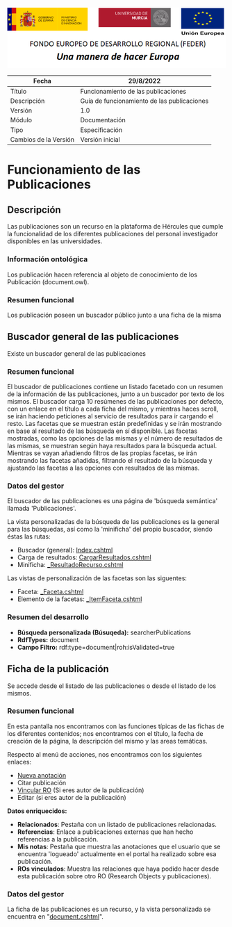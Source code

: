 ![](./media/CabeceraDocumentosMD.png)

| Fecha         | 29/8/2022                                                   |
| ------------- | ------------------------------------------------------------ |
|Título|Funcionamiento de las publicaciones|
|Descripción|Guía de funcionamiento de las publicaciones|
|Versión|1.0|
|Módulo|Documentación|
|Tipo|Especificación|
|Cambios de la Versión|Versión inicial|

# Funcionamiento de las Publicaciones

## Descripción
Las publicaciones son un recurso en la plataforma de Hércules que cumple la funcionalidad de los diferentes publicaciones del personal investigador disponibles en las universidades.

### Información ontológica
Los publicación hacen referencia al objeto de conocimiento de los Publicación (document.owl).

### Resumen funcional
Los publicación poseen un buscador público junto a una ficha de la misma


## Buscador general de las publicaciones
Existe un buscador general de las publicaciones

### Resumen funcional
El buscador de publicaciones contiene un listado facetado con un resumen de la información de las publicaciones, junto a un buscador por texto de los mismos. El buscador carga 10 resúmenes de las publicaciones por defecto, con un enlace en el título a cada ficha del mismo, y mientras haces scroll, se irán haciendo peticiones al servicio de resultados para ir cargando el resto. 
Las facetas que se muestran están predefinidas y se irán mostrando en base al resultado de las búsqueda en sí disponible. Las facetas mostradas, como las opciones de las mismas y el número de resultados de las mismas, se muestran según haya resultados para la búsqueda actual.
Mientras se vayan añadiendo filtros de las propias facetas, se irán mostrando las facetas añadidas, filtrando el resultado de la búsqueda y ajustando las facetas a las opciones con resultados de las mismas.

### Datos del gestor
El buscador de las publicaciones es una página de 'búsqueda semántica' llamada 'Publicaciones'.

La vista personalizadas de la búsqueda de las publicaciones es la general para las búsquedas, así como la 'minificha' del propio buscador, siendo éstas las rutas:
- Buscador (general): [Index.cshtml](https://github.com/HerculesCRUE/Commons-ED-MA/blob/main/Web/Views/Views/Busqueda/Index.cshtml)
- Carga de resultados: [CargarResultados.cshtml](https://github.com/HerculesCRUE/Commons-ED-MA/blob/main/Web/Views/Views/CargadorResultados/CargarResultados.cshtml)
- Minificha: [\_ResultadoRecurso.cshtml](https://github.com/HerculesCRUE/Commons-ED-MA/blob/main/Web/Views/Views/CargadorResultados/_ResultadoRecurso.cshtml)

Las vistas de personalización de las facetas son las siguentes:
- Faceta: [\_Faceta.cshtml](https://github.com/HerculesCRUE/Commons-ED-MA/blob/main/Web/Views/Views/CargadorFacetas/_Faceta.cshtml)
- Elemento de la facetas: [\_ItemFaceta.cshtml](https://github.com/HerculesCRUE/Commons-ED-MA/blob/main/Web/Views/Views/CargadorFacetas/_ItemFaceta.cshtml)


### Resumen del desarrollo

- **Búsqueda personalizada (Búsuqeda):** searcherPublications
- **RdfTypes:** document
- **Campo Filtro:** rdf:type=document|roh:isValidated=true



## Ficha de la publicación
Se accede desde el listado de las publicaciones o desde el listado de los mismos.
### Resumen funcional
En esta pantalla nos encontramos con las funciones típicas de las fichas de los diferentes contenidos; nos encontramos con el título, la fecha de creación de la página, la descripción del mismo y las areas temáticas.

Respecto al menú de acciones, nos encontramos con los siguientes enlaces:
- [Nueva anotación](https://github.com/HerculesCRUE/HerculesMA/blob/main/Docs/funcionamiento-de-las-anotaciones.md)
- Citar publicación
- [Vincular RO](https://github.com/HerculesCRUE/HerculesMA/blob/main/Docs/funcionamiento-de-los-ros-vinculados.md) (Si eres autor de la publicación)
- Editar (si eres autor de la publicación)

**Datos enriquecidos:**
- **Relacionados**: Pestaña con un listado de publicaciones relacionadas.
- **Referencias**: Enlace a publicaciones externas que han hecho referencias a la publicación.
- **Mis notas**: Pestaña que muestra las anotaciones que el usuario que se encuentra 'logueado' actualmente en el portal ha realizado sobre esa publicación.
- **ROs vinculados**: Muestra las relaciones que haya podido hacer desde esta publicación sobre otro RO (Research Objects y publicaciones).
 

### Datos del gestor
La ficha de las publicaciones es un recurso, y la vista personalizada se encuentra en "[document.cshtml](https://github.com/HerculesCRUE/Commons-ED-MA/blob/main/Web/Views/Recursos/document.cshtml)".
